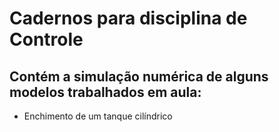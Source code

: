 # Cadernos para disciplina de Controle

## Contém a simulação numérica de alguns modelos trabalhados em aula:

- Enchimento de um tanque cilíndrico
